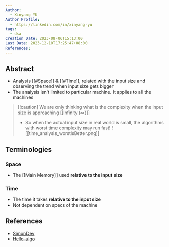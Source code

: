 ```yaml
---
Author:
  - Xinyang YU
Author Profile:
  - https://linkedin.com/in/xinyang-yu
tags:
  - dsa
Creation Date: 2023-08-06T15:13:00
Last Date: 2023-12-10T17:25:47+08:00
References: 
---
```

## Abstract
- Analysis [[#Space]] & [[#Time]], related with the input size and observing the trend when input size gets bigger
- The analysis isn't limited to particular machine. It applies to all the machines
>[!caution] We are only thinking what is the complexity when the input size is approaching [[Infinity (∞)]]
>- So when the actual input size in real world is small, the algorithms with worst time complexity may run fast! 
>![[time_analysis_worstIsBetter.png]]



## Terminologies
### Space
- The [[Main Memory]] used **relative to the input size**
### Time
- The time it takes **relative to the input size**
- Not dependent on specs of the machine





## References
- [SimonDev](https://www.youtube.com/watch?v=gCzOhZ_LUps)
- [Hello-algo](https://www.hello-algo.com/chapter_computational_complexity/time_complexity/)